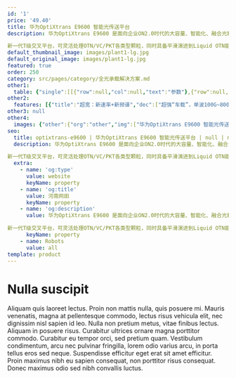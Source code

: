 ```yaml
---
id: '1'
price: '49.40'
title: 华为OptiXtrans E9600 智能光传送平台
description: 华为OptiXtrans E9600 是面向企业ON2.0时代的大容量、智能化、融合光和电新一代增强型MS-OTN平台。

新一代T级交叉平台，可灵活处理OTN/VC/PKT各类型颗粒，同时具备平滑演进到Liquid OTN能力。高集成、低功耗，支持100M~400GE任意速率业务接入，单波100G~800G按需调速。AI运维，实现网络的自动化驾驶，应对网络规模增长，运维压力。
default_thumbnail_image: images/plant1-lg.jpg
default_original_image: images/plant1-lg.jpg
featured: true
order: 250
category: src/pages/category/全光承载解决方案.md
other1: 
  table: {"single":[[{"row":null,"col":null,"text":"参数"},{"row":null,"col":null,"text":"华为OptiXtrans E9612"},{"row":null,"col":null,"text":"华为OptiXtrans E9624"}],[{"row":null,"col":null,"text":"设备尺寸(单位：mm)"},{"row":null,"col":null,"text":"442 (宽) x 295 (深) x 347.2 (高) "},{"row":null,"col":null,"text":"442 (宽) x 295 (深) x 747.2 (高) "}],[{"row":null,"col":null,"text":"业务槽位"},{"row":null,"col":null,"text":"13"},{"row":null,"col":null,"text":"12/24"}],[{"row":null,"col":null,"text":"交叉类别"},{"row":null,"col":null,"text":"N/A"},{"row":null,"col":null,"text":"ODUk/PKT/VC统一交换 "}],[{"row":null,"col":null,"text":"交叉容量"},{"row":null,"col":null,"text":"N/A"},{"row":null,"col":null,"text":"1:1模式：\n4.8 Tbit/s ODUk\n4.8 Tbit/s PKT\n520 Gbit/s VC-4\n40 Gbit/s VC-3/VC-12\n480 Gbit/s 接口交叉容量\n1:3模式\n10 Tbit/s ODUk\n4 Tbit/s PKT\n520 Gbit/s VC-4\n40 Gbit/s VC-3/VC-12\n480 Gbit/s 接口交叉容量"}],[{"row":null,"col":null,"text":"波长间隔"},{"row":null,"col":"2","text":"48/60 波 100GHz固定间隔\n96/120 波 50GHz固定间隔\nFlex Grid 37.5 GHz ~ 400 GHz灵活调整"}],[{"row":null,"col":null,"text":"线路侧最大速率"},{"row":null,"col":"2","text":"100G/200G/400G/600G/800G"}],[{"row":null,"col":null,"text":"支持业务类型"},{"row":null,"col":"2","text":"SDH/SONET、以太网、SAN、OTN、视频、PDH业务（E1&TPS）"}],[{"row":null,"col":null,"text":"波长范围"},{"row":null,"col":"2","text":"DWDM：1524.50 nm～1572.06 nm (super C-band)\nCWDM：1471 nm～1611 nm (S+C+L Band)"}],[{"row":null,"col":null,"text":"供电方式"},{"row":null,"col":"2","text":" -48V DC/-60V DC"}]]}
other2:
  features: [{"title":"超宽：新速率+新频谱","dec":["超强“车载”，单波100G~800G可调；超宽“车道”，Super C 120波，可平滑到C+L，扩容到200波+，单纤容量48T+；光+电灵活调度，打造立体高速互联网络。"]},{"title":"极简：五合一统一平台","dec":["光/Ponder/OTN/VC/PKT 五合一，简化设备类型；OTN/VC/PKT业务统一调度、统一承载，简化网络层次，提升带宽利用率。"]},{"title":"智能：AI助运维，化被动为主动","dec":["基于SDN设计理念，构建和支撑虚拟化带宽运营服务，支撑波分网络向云时代的传送网转型，在线、智能、可视化及基于大数据故障预测，将被动响应转换为主动运维，提升服务质量，降低OPEX。"]}]
other3: null
other4:
  images: {"other":{"org":"other","img":["华为OptiXtrans E9600 智能光传送平台.png"]}}
seo:
  title: optixtrans-e9600 | 华为OptiXtrans E9600 智能光传送平台 | null | null | 全光承载解决方案 | 企业光网络
  description: 华为OptiXtrans E9600 是面向企业ON2.0时代的大容量、智能化、融合光和电新一代增强型MS-OTN平台。

新一代T级交叉平台，可灵活处理OTN/VC/PKT各类型颗粒，同时具备平滑演进到Liquid OTN能力。高集成、低功耗，支持100M~400GE任意速率业务接入，单波100G~800G按需调速。AI运维，实现网络的自动化驾驶，应对网络规模增长，运维压力。
  extra:
    - name: 'og:type'
      value: website
      keyName: property
    - name: 'og:title'
      value: 河南网田
      keyName: property
    - name: 'og:description'
      value: 华为OptiXtrans E9600 是面向企业ON2.0时代的大容量、智能化、融合光和电新一代增强型MS-OTN平台。

新一代T级交叉平台，可灵活处理OTN/VC/PKT各类型颗粒，同时具备平滑演进到Liquid OTN能力。高集成、低功耗，支持100M~400GE任意速率业务接入，单波100G~800G按需调速。AI运维，实现网络的自动化驾驶，应对网络规模增长，运维压力。
      keyName: property
    - name: Robots
      value: all
template: product
---
```


# Nulla suscipit

Aliquam quis laoreet lectus. Proin non mattis nulla, quis posuere mi. Mauris venenatis, magna at pellentesque commodo, lectus risus vehicula elit, nec dignissim nisl sapien id leo. Nulla non pretium metus, vitae finibus lectus. Aliquam in posuere risus. Curabitur ultrices ornare magna porttitor commodo. Curabitur eu tempor orci, sed pretium quam. Vestibulum condimentum, arcu nec pulvinar fringilla, lorem odio varius arcu, in porta tellus eros sed neque. Suspendisse efficitur eget erat sit amet efficitur. Proin maximus nibh eu sapien consequat, non porttitor risus consequat. Donec maximus odio sed nibh convallis luctus.